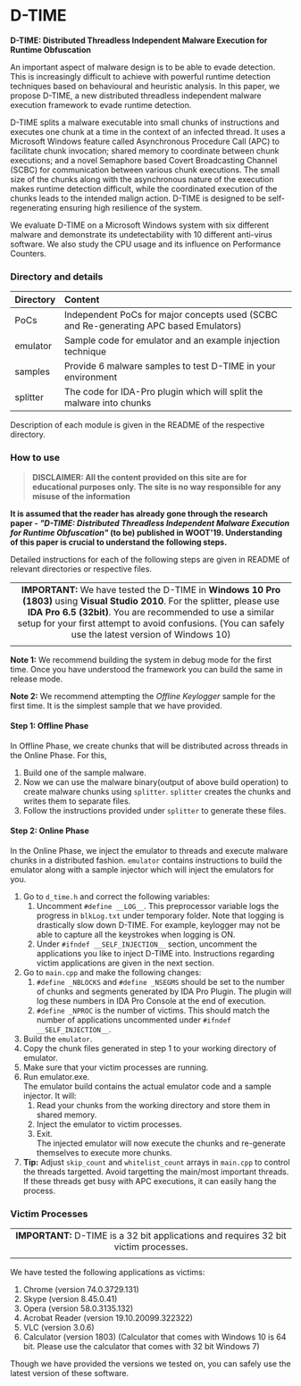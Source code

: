# D-TIME
__D-TIME: Distributed Threadless Independent Malware Execution for Runtime Obfuscation__

An important aspect of malware design is to be able to evade detection. This is increasingly difficult to achieve with powerful runtime detection techniques based on behavioural and heuristic analysis. In this paper, we propose D-TIME, a new distributed threadless independent malware execution framework to evade runtime detection.

D-TIME splits a malware executable into small chunks of instructions and executes one chunk at a time in the context of an infected thread. It uses a Microsoft Windows feature called Asynchronous Procedure Call (APC) to facilitate chunk invocation; shared memory to coordinate between chunk executions; and a novel Semaphore based Covert Broadcasting Channel (SCBC) for communication between various chunk executions. The small size of the chunks along with the asynchronous nature of the execution makes runtime detection difficult, while the coordinated execution of the chunks leads to the intended malign action. D-TIME is designed to be self-regenerating ensuring high resilience of the system.

We evaluate D-TIME on a Microsoft Windows system with six different malware and demonstrate its undetectability with 10 different anti-virus software. We also study the CPU usage and its influence on Performance Counters.


### Directory and details

| Directory  |    Content                                                                                     |
|------------|:-----------------------------------------------------------------------------------------------|
| PoCs       | Independent PoCs for major concepts used (SCBC and Re-generating APC based Emulators)          |
| emulator   | Sample code for emulator and an example injection technique                                    |
| samples    | Provide 6 malware samples to test D-TIME in your environment                                   |
| splitter   | The code for IDA-Pro plugin which will split the malware into chunks                           |

Description of each module is given in the README of the respective directory.


### How to use

> **DISCLAIMER: All the content provided on this site are for educational purposes only. The site is no way responsible for any misuse of the information**

__It is assumed that the reader has already gone through the research paper - _"D-TIME: Distributed Threadless Independent Malware Execution for Runtime Obfuscation"_  (to be) published in WOOT'19. Understanding of this paper is crucial to understand the following steps.__

Detailed instructions for each of the following steps are given in README of relevant directories or respective files. 

| |
|:-:|
| __IMPORTANT:__ We have tested the D-TIME in __Windows 10 Pro (1803)__ using __Visual Studio 2010__. For the splitter, please use __IDA Pro 6.5 (32bit)__. You are recommended to use a similar setup for your first attempt to avoid confusions. (You can safely use the latest version of Windows 10) |
| |

__Note 1:__ We recommend building the system in debug  mode for the first time. Once you have understood the framework you can build the same in release mode.

__Note 2:__ We recommend attempting the _Offline Keylogger_ sample for the first time. It is the simplest sample that we have provided.


#### Step 1: Offline Phase  
In Offline Phase, we create chunks that will be distributed across threads in the Online Phase. For this,
   1. Build one of the sample malware.
   1. Now we can use the malware binary(output of above build operation) to create malware chunks using `splitter`.
      `splitter` creates the chunks and writes them to separate files.
   1. Follow the instructions provided under `splitter` to generate these files.
      
#### Step 2: Online Phase
In the Online Phase, we inject the emulator to threads and execute malware chunks in a distributed fashion. `emulator` contains instructions to build the emulator along with a sample injector which will inject the emulators for you.
   1. Go to `d_time.h` and correct the following variables:
       1. Uncomment `#define __LOG__`. This preprocessor variable logs the progress in `blkLog.txt` under temporary folder.
       Note that logging is drastically slow down D-TIME. For example, keylogger may not be able to capture all the keystrokes when logging is ON.
       1. Under `#ifndef __SELF_INJECTION__` section, uncomment the applications you like to inject D-TIME into. Instructions regarding victim applications are given in the next section.
   1. Go to `main.cpp` and make the following changes:
       1. `#define _NBLOCKS` and `#define _NSEGMS` should be set to the number of chunks and segments generated by IDA Pro Plugin. The plugin will log these numbers in IDA Pro Console at the end of execution.
       1.  `#define _NPROC` is the number of victims. This should match the number of applications uncommented under `#ifndef __SELF_INJECTION__`.
   1. Build the `emulator`.
   2. Copy the chunk files generated in step 1 to your working directory of emulator.
   1. Make sure that your victim processes are running.
   3. Run emulator.exe.  
   The emulator build contains the  actual emulator code and a sample injector. It will:
       1. Read your chunks from the working directory and store them in shared memory.
       2. Inject the emulator to victim processes.
       3. Exit.  
       The injected emulator will now execute the chunks and re-generate themselves to execute more chunks.
   3. __Tip:__ Adjust `skip_count` and `whitelist_count` arrays in `main.cpp` to control the threads targetted. Avoid targetting the main/most important threads. If these threads get busy with APC executions, it can easily hang the process.

### Victim Processes
| |
|:-:|
| __IMPORTANT:__ D-TIME is a 32 bit applications and requires 32 bit victim processes. |
| |

We have tested the following applications as victims:

1. Chrome (version 74.0.3729.131)
1. Skype (version 8.45.0.41)
1. Opera (version
58.0.3135.132)
1. Acrobat Reader (version 19.10.20099.322322)
1. VLC (version 3.0.6)
1. Calculator (version 1803) (Calculator that comes with Windows 10 is 64 bit. Please use the calculator that comes with 32 bit Windows 7)

Though we have provided the versions we tested on, you can safely use the latest version of these software.

